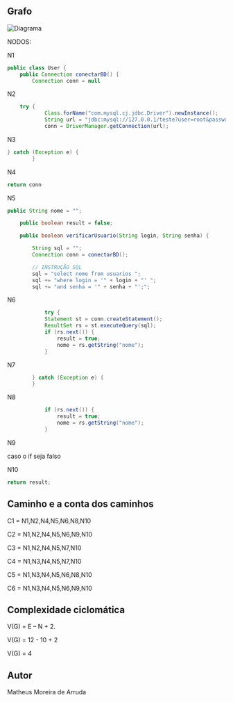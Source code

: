 ## Grafo

![Diagrama](https://github.com/user-attachments/assets/86f1da7f-26dc-4b72-a742-cbb6c9c5faab)


NODOS:

N1 
~~~JAVA
public class User {
    public Connection conectarBD() {
        Connection conn = null
~~~

N2 
~~~JAVA
    try {
        	Class.forName("com.mysql.cj.jdbc.Driver").newInstance();
            String url = "jdbc:mysql://127.0.0.1/teste?user=root&password=1234";
            conn = DriverManager.getConnection(url);
~~~

N3
~~~JAVA
} catch (Exception e) {
        }
~~~
N4
~~~JAVA
return conn
~~~
   
N5   
~~~JAVA
public String nome = "";

    public boolean result = false;

    public boolean verificarUsuario(String login, String senha) {

    	String sql = "";
        Connection conn = conectarBD();

        // INSTRUÇÃO SQL
        sql = "select nome from usuarios ";
        sql += "where login = '" + login + "' ";
        sql += "and senha = '" + senha + "';";
~~~

N6
~~~JAVA
            try {
            Statement st = conn.createStatement();
            ResultSet rs = st.executeQuery(sql);
            if (rs.next()) {
                result = true;
                nome = rs.getString("nome");
            }
~~~

N7  
~~~JAVA
        } catch (Exception e) {
        }
~~~ 

N8 
~~~JAVA
            if (rs.next()) {
                result = true;
                nome = rs.getString("nome");
            }
~~~ 

N9 

caso o if seja falso

N10
~~~JAVA
return result;
~~~ 

## Caminho e a conta dos caminhos

C1 = N1,N2,N4,N5,N6,N8,N10

C2 = N1,N2,N4,N5,N6,N9,N10

C3 = N1,N2,N4,N5,N7,N10

C4 = N1,N3,N4,N5,N7,N10

C5 = N1,N3,N4,N5,N6,N8,N10

C6 = N1,N3,N4,N5,N6,N9,N10


## Complexidade ciclomática
V(G) = E – N + 2.

V(G) = 12 - 10 + 2

V(G) = 4



## Autor

Matheus Moreira de Arruda



